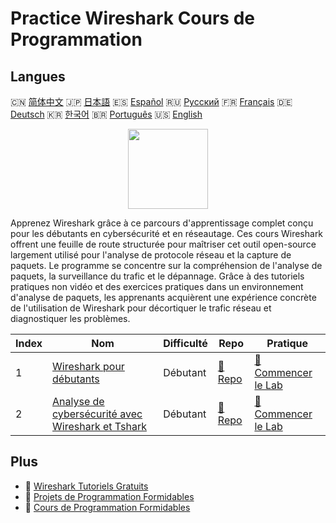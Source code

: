 # Practice Wireshark Cours de Programmation

## Langues

🇨🇳 [简体中文](README_zh.md) 🇯🇵 [日本語](README_ja.md) 🇪🇸 [Español](README_es.md) 🇷🇺 [Русский](README_ru.md) 🇫🇷 [Français](README_fr.md) 🇩🇪 [Deutsch](README_de.md) 🇰🇷 [한국어](README_ko.md) 🇧🇷 [Português](README_pt.md) 🇺🇸 [English](README.md) 

<div align="center">
<img width="128px" src="https://file.labex.io/path/OuFutztV2dPZ.png">
</div>

Apprenez Wireshark grâce à ce parcours d'apprentissage complet conçu pour les débutants en cybersécurité et en réseautage. Ces cours Wireshark offrent une feuille de route structurée pour maîtriser cet outil open-source largement utilisé pour l'analyse de protocole réseau et la capture de paquets. Le programme se concentre sur la compréhension de l'analyse de paquets, la surveillance du trafic et le dépannage. Grâce à des tutoriels pratiques non vidéo et des exercices pratiques dans un environnement d'analyse de paquets, les apprenants acquièrent une expérience concrète de l'utilisation de Wireshark pour décortiquer le trafic réseau et diagnostiquer les problèmes.

|   Index | Nom                                                                                                                               | Difficulté   | Repo                                                                                      | Pratique                                                                                            |
|---------|-----------------------------------------------------------------------------------------------------------------------------------|--------------|-------------------------------------------------------------------------------------------|-----------------------------------------------------------------------------------------------------|
|       1 | [Wireshark pour débutants](https://labex.io/fr/courses/wireshark-for-beginners)                                                   | Débutant     | [🔗 Repo](https://github.com/labex-labs/wireshark-for-beginners)                          | [🚀 Commencer le Lab](https://labex.io/fr/courses/wireshark-for-beginners)                          |
|       2 | [Analyse de cybersécurité avec Wireshark et Tshark](https://labex.io/fr/courses/cybersecurity-analysis-with-wireshark-and-tshark) | Débutant     | [🔗 Repo](https://github.com/labex-labs/cybersecurity-analysis-with-wireshark-and-tshark) | [🚀 Commencer le Lab](https://labex.io/fr/courses/cybersecurity-analysis-with-wireshark-and-tshark) |

## Plus

- 🔗 [Wireshark Tutoriels Gratuits](https://github.com/labex-labs/wireshark-free-tutorials)
- 🔗 [Projets de Programmation Formidables](https://github.com/labex-labs/awesome-programming-projects)
- 🔗 [Cours de Programmation Formidables](https://github.com/labex-labs/awesome-programming-courses)

